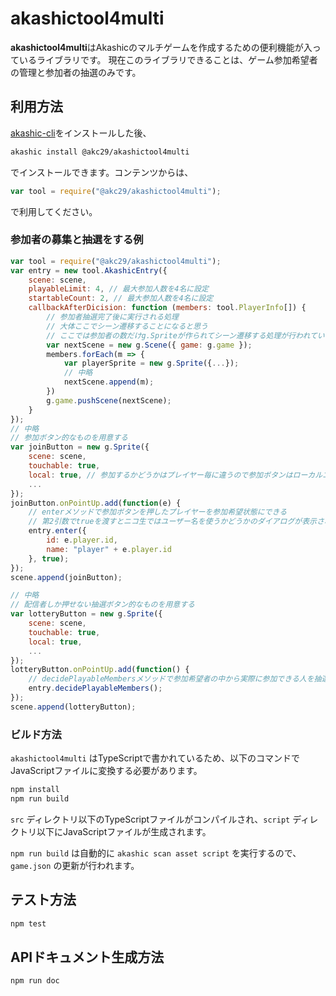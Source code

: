 # akashictool4multi

**akashictool4multi**はAkashicのマルチゲームを作成するための便利機能が入っているライブラリです。
現在このライブラリできることは、ゲーム参加希望者の管理と参加者の抽選のみです。

## 利用方法

[akashic-cli](https://github.com/akashic-games/akashic-cli)をインストールした後、

```sh
akashic install @akc29/akashictool4multi
```

でインストールできます。コンテンツからは、

```javascript
var tool = require("@akc29/akashictool4multi");
```

で利用してください。

### 参加者の募集と抽選をする例

```javascript
var tool = require("@akc29/akashictool4multi");
var entry = new tool.AkashicEntry({
    scene: scene,
    playableLimit: 4, // 最大参加人数を4名に設定
    startableCount: 2, // 最大参加人数を4名に設定
    callbackAfterDicision: function (members: tool.PlayerInfo[]) {
        // 参加者抽選完了後に実行される処理
        // 大体ここでシーン遷移することになると思う
        // ここでは参加者の数だけg.Spriteが作られてシーン遷移する処理が行われている
        var nextScene = new g.Scene({ game: g.game });
        members.forEach(m => {
            var playerSprite = new g.Sprite({...});
            // 中略
            nextScene.append(m);
        })
        g.game.pushScene(nextScene);
    }
});
// 中略
// 参加ボタン的なものを用意する
var joinButton = new g.Sprite({
    scene: scene,
    touchable: true,
    local: true, // 参加するかどうかはプレイヤー毎に違うので参加ボタンはローカルエンティティにすべき
    ...
});
joinButton.onPointUp.add(function(e) {
    // enterメソッドで参加ボタンを押したプレイヤーを参加希望状態にできる
    // 第2引数でtrueを渡すとニコ生ではユーザー名を使うかどうかのダイアログが表示される
    entry.enter({
        id: e.player.id,
        name: "player" + e.player.id
    }, true);
});
scene.append(joinButton);

// 中略
// 配信者しか押せない抽選ボタン的なものを用意する
var lotteryButton = new g.Sprite({
    scene: scene,
    touchable: true,
    local: true,
    ...
});
lotteryButton.onPointUp.add(function() {
    // decidePlayableMembersメソッドで参加希望者の中から実際に参加できる人を抽選する
    entry.decidePlayableMembers();
});
scene.append(lotteryButton);
```

### ビルド方法

`akashictool4multi` はTypeScriptで書かれているため、以下のコマンドでJavaScriptファイルに変換する必要があります。

```sh
npm install
npm run build
```

`src` ディレクトリ以下のTypeScriptファイルがコンパイルされ、`script` ディレクトリ以下にJavaScriptファイルが生成されます。

`npm run build` は自動的に `akashic scan asset script` を実行するので、`game.json` の更新が行われます。


## テスト方法

```sh
npm test
```

## APIドキュメント生成方法

```sh
npm run doc
```
